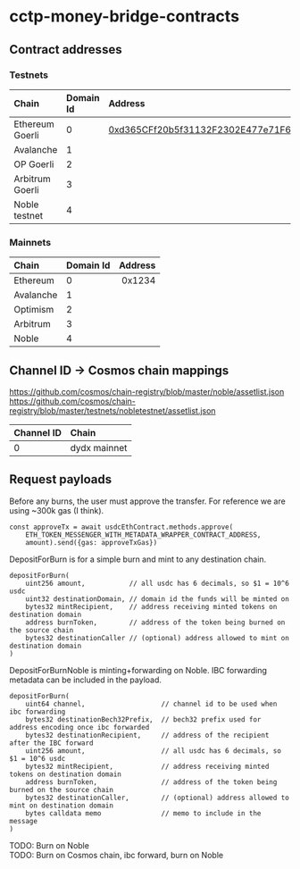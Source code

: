 # cctp-money-bridge-contracts

<h2>Contract addresses</h2>

<h3>Testnets</h3>

| Chain              | Domain Id | Address |
| :----------------- | :-------- | :------ |
| Ethereum Goerli    |   0       | [0xd365CFf20b5f31132F2302E477e71F663bB4A2f7](https://goerli.etherscan.io/address/0xd365CFf20b5f31132F2302E477e71F663bB4A2f7) |
| Avalanche          |   1       |  |
| OP Goerli          |   2       |  |
| Arbitrum Goerli    |   3       |  |
| Noble testnet      |   4       |  |

<h3>Mainnets</h3>

| Chain              | Domain Id | Address |
| :----------------- | :-------- | -------: |
| Ethereum           |   0       | 0x1234 |
| Avalanche          |   1       |  |
| Optimism           |   2       |  |
| Arbitrum           |   3       |  |
| Noble              |   4       |  |

<h2>Channel ID -> Cosmos chain mappings</h2>

https://github.com/cosmos/chain-registry/blob/master/noble/assetlist.json \
https://github.com/cosmos/chain-registry/blob/master/testnets/nobletestnet/assetlist.json

| Channel ID         | Chain |
| :----------------- | :-------- |
| 0                  |   dydx mainnet |

<h2>Request payloads</h2>

Before any burns, the user must approve the transfer.  For reference we are using ~300k gas (I think).
```
const approveTx = await usdcEthContract.methods.approve(
    ETH_TOKEN_MESSENGER_WITH_METADATA_WRAPPER_CONTRACT_ADDRESS, 
    amount).send({gas: approveTxGas})
```

DepositForBurn is for a simple burn and mint to any destination chain.
```
depositForBurn(
    uint256 amount,           // all usdc has 6 decimals, so $1 = 10^6 usdc
    uint32 destinationDomain, // domain id the funds will be minted on
    bytes32 mintRecipient,    // address receiving minted tokens on destination domain
    address burnToken,        // address of the token being burned on the source chain
    bytes32 destinationCaller // (optional) address allowed to mint on destination domain
)
```

DepositForBurnNoble is minting+forwarding on Noble.  IBC forwarding metadata can be included in the payload.
```
depositForBurn(
    uint64 channel,                   // channel id to be used when ibc forwarding
    bytes32 destinationBech32Prefix,  // bech32 prefix used for address encoding once ibc forwarded
    bytes32 destinationRecipient,     // address of the recipient after the IBC forward
    uint256 amount,                   // all usdc has 6 decimals, so $1 = 10^6 usdc
    bytes32 mintRecipient,            // address receiving minted tokens on destination domain
    address burnToken,                // address of the token being burned on the source chain
    bytes32 destinationCaller,        // (optional) address allowed to mint on destination domain
    bytes calldata memo               // memo to include in the message
)
```


TODO: Burn on Noble \
TODO: Burn on Cosmos chain, ibc forward, burn on Noble
